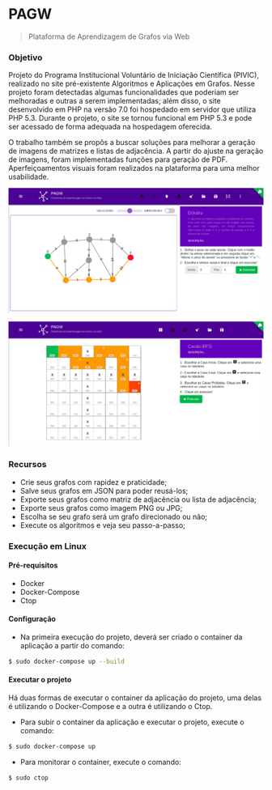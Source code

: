 # PAGW

>  Plataforma de Aprendizagem de Grafos via Web

### Objetivo

Projeto do Programa Institucional Voluntário de Iniciação Científica (PIVIC), realizado no site pré-existente Algoritmos e Aplicações em Grafos. Nesse projeto foram detectadas algumas funcionalidades que poderiam ser melhoradas e outras a serem implementadas; além disso, o site desenvolvido em PHP na versão 7.0 foi hospedado em servidor que utiliza PHP 5.3. Durante o projeto, o site se tornou funcional em PHP 5.3 e pode ser acessado de forma adequada na hospedagem oferecida. 

O trabalho também se propôs a buscar soluções para melhorar a geração de imagens de matrizes e listas de adjacência. A partir do ajuste na geração de imagens, foram implementadas funções para geração de PDF. Aperfeiçoamentos visuais foram realizados na plataforma para uma melhor usabilidade.

![](1.png)

![](2.png)

### Recursos

* Crie seus grafos com rapidez e praticidade;
* Salve seus grafos em JSON para poder reusá-los;
* Exporte seus grafos como matriz de adjacência ou lista de adjacência;
* Exporte seus grafos como imagem PNG ou JPG;
* Escolha se seu grafo será um grafo direcionado ou não;
* Execute os algoritmos e veja seu passo-a-passo;

### Execução em Linux

#### Pré-requisitos
* Docker
* Docker-Compose
* Ctop

#### Configuração

* Na primeira execução do projeto, deverá ser criado o container da aplicação a partir do comando:
```bash 
$ sudo docker-compose up --build
```
#### Executar o projeto

Há duas formas de executar o container da aplicação do projeto, uma delas é utilizando o Docker-Compose e a outra é utilizando o Ctop.

* Para subir o container da aplicação e executar o projeto, execute o comando:

```bash
$ sudo docker-compose up
```
* Para monitorar o container, execute o comando:

```bash 
$ sudo ctop
```
